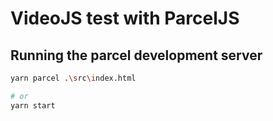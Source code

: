 # VideoJS test with ParcelJS

## Running the parcel development server

```bash
yarn parcel .\src\index.html

# or
yarn start
```
